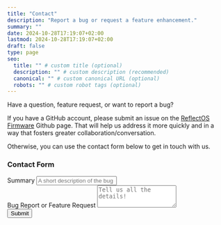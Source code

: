 ```yaml
---
title: "Contact"
description: "Report a bug or request a feature enhancement."
summary: ""
date: 2024-10-28T17:19:07+02:00
lastmod: 2024-10-28T17:19:07+02:00
draft: false
type: page
seo:
  title: "" # custom title (optional)
  description: "" # custom description (recommended)
  canonical: "" # custom canonical URL (optional)
  robots: "" # custom robot tags (optional)
---
```


Have a question, feature request, or want to report a bug?

If you have a GitHub account, please submit an issue on the [ReflectOS Firmware](https://github.com/Reflect-OS/firmware/issues) Github page.  That will help us address it more quickly and in a way that fosters greater collaboration/conversation.

Otherwise, you can use the contact form below to get in touch with us.

### Contact Form

<form action="https://formsubmit.co/a1f4199691402fe53e20fab6cea130f5" method="POST">
  <input type="hidden" name="_next" value="https://reflect-os.github.io/thanks">
  <div class="mb-3">
    <label for="exampleFormControlInput1" class="form-label">
      Summary
    </label>
    <input
      type="text"
      class="form-control"
      id="exampleFormControlInput1"
      placeholder="A short description of the bug or feature request"
      name="_subject">
  </div>
  <div class="mb-3">
    <label for="exampleFormControlTextarea1" class="form-label">Bug Report or Feature Request</label>
    <textarea
      class="form-control"
      id="exampleFormControlTextarea1"
      rows="3"
      name="description"
      placeholder="Tell us all the details!"
     ></textarea>
  </div>
  <button type="submit" class="btn btn-primary">Submit</button>
</form>
